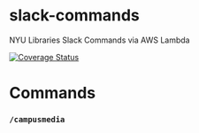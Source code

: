 # slack-commands
NYU Libraries Slack Commands via AWS Lambda

[![Coverage Status](https://coveralls.io/repos/github/NYULibraries/slack-commands/badge.svg?branch=master)](https://coveralls.io/github/NYULibraries/slack-commands?branch=master)

# Commands

### `/campusmedia`

